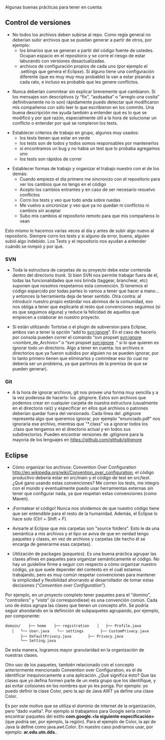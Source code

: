 Algunas buenas prácticas para tener en cuenta:

Control de versiones
--------------------

-   No todos los archivos deben subirse al repo. Como regla general no deberían subir archivos que se puedan generar a partir de otros, por ejemplo:
    -   los binarios que se generan a partir del código fuente de ustedes. Ocupan espacio en el repositorio y se corre el riesgo de estar laburando con versiones desactualizadas.
    -   archivos de configuración propios de cada uno (por ejemplo el .settings que genera el Eclipse). Si alguno tiene una configuración diferente (que es muy muy muy probable) la van a estar pisando a cada rato, e incluso es probable que les genere conflictos.

<!-- -->

-   Nunca deberían commitear sin explicar brevemente qué cambiaron. Si los mensajes son descriptivos (y “fix”, “asdsadsa” o “arreglo una cosita” definitivamente no lo son) rápidamente puedo detectar qué modificaron mis compañeros con sólo leer lo que escribieron en los commits. Una buena descripción me ayuda también a entender qué es lo que se modificó y por qué razón, especialmente útil a la hora de solucionar un conflicto o entender por qué se rompieron los tests.

<!-- -->

-   Establecer criterios de trabajo en grupo, algunos muy usados:
    -   los tests tienen que estar en verde
    -   los tests son de todos y todos somos responsables por mantenerlos
    -   si encontramos un bug y no había un test que lo probaba agregamos uno
    -   los tests son rápidos de correr

<!-- -->

-   Establecer formas de trabajo y organizar el trabajo nuestro con el de los demás:
    -   Cuando empiezo el día primero me sincronizo con el repositorio para ver los cambios que no tengo en el código
    -   Acepto los cambios entrantes y en caso de ser necesario resuelvo conflictos
    -   Corro los tests y veo que todo anda sobre ruedas
    -   Me vuelvo a sincronizar y veo que ya no quedan ni conflictos ni cambios sin aceptar
    -   Subo mis cambios al repositorio remoto para que mis compañeros lo vean

Esto mismo lo hacemos varias veces al día y antes de subir algo nuevo al repositorio. Siempre corro los tests y si alguno da error, bueno, alguien subió algo indebido. Los Tests y el repositorio nos ayudan a entender cuándo se rompió y por qué.

### SVN

-   Toda la estructura de carpetas de su proyecto debe estar contenida dentro del directorio *trunk*. Si bien SVN nos permite trabajar fuera de él, todas las funcionalidades que nos brinda (taggear, branchear, etc) suponen que nosotros respetamos esta convención. Si tenemos el código esparcido por todas partes lo vamos a tener que hacer a mano... y entonces la herramienta deja de tener sentido. Otra contra: al introducir nuestro propio estándar nos abrimos de la comunidad, eso nos obliga a tener que explicarle al resto qué convenciones seguimos (si es que seguimos alguna) y reduce la felicidad de aquellos que empiecen a colaborar en nuestro proyecto.

<!-- -->

-   Si están utilizando Tortoise o el plugin de subversion para Eclipse, ambos van a tener la opción “add to <svn:ignore>”. En el caso de hacerlo por consola pueden correr el comando “svn propset <svn:ignore> <nombre_de_Archivo>” o “svn propset <svn:ignore> .” si lo que quieren es ignorar todo un directorio. Algo a tener en cuenta: los archivos o directorios que ya fueron subidos por alguien no se pueden ignorar, por lo tanto primero tienen que eliminarlos y commitear eso (lo cual no debería ser un problema, ya que partimos de la premisa de que se pueden generar).

### Git

-   A la hora de ignorar archivos, git nos provee una forma muy sencilla y a la vez poderosa de hacerlo: los .gitignore. Estos son archivos que podemos crear en cualquier carpeta de nuestra estructura (usualmente en el directorio raíz) y especificar en ellos qué archivos o patrones deberían quedar fuera del versionado. Cada línea del .gitignore representa algo que queremos ignorar, por ejemplo "enunciado.pdf" nos ignoraría ese archivo, mientras que "\*.class" va a ignorar todos los .class que tengamos en el directorio actual y en todos sus subdirectorios. Pueden encontrar versiones de .gitignore para la mayoría de los lenguajes en <https://github.com/github/gitignore>

Eclipse
-------

-   Cómo organizar los archivos: Convention Over Configuration <http://en.wikipedia.org/wiki/Convention_over_configuration>, el código productivo debería estar en src/main y el código de test en src/test. ¿Qué gano usando estas convenciones? Me corren los tests, me integro con el mundo y eventualmente puedo usar herramientas externas sin tener que configurar nada, ya que respetan estas convenciones (como Maven).

<!-- -->

-   ¡Formatear el código! Nunca nos olvidemos de que nuestro código tiene que ser entendible para el resto de la humanidad. Además, el Eclipse lo hace solo (Ctrl + Shift + F).

<!-- -->

-   Avisarle al Eclipse que mis carpetas son "source folders". Esto le da una semántica a mis archivos y el tipo se aviva de que en verdad tengo paquetes y clases, en vez de archivos y carpetas (de hecho él se encarga de generarme esas carpetas).

<!-- -->

-   Utilización de packages (*paquetes*). Es una buena práctica agrupar las clases afines en paquetes para organizar semánticamente el código. No hay un guideline firme a seguir con respecto a cómo organizar nuestro código, ya que suele depender del contexto en el cuál estamos trabajando, pero es muy común respetar convenciones para mantener la simplicidad y flexibilidad ahorrando al desarrollador de tomar estas decisiones (“*Convention over Configuration*”).

Por ejemplo, en un proyecto completo tener paquetes para el “*domino*”, “*controllers*” y “*vista*” (si correspondiese) es una convención común. Cada uno de éstos agrupa las clases que tienen un concepto afín. Se podría seguir ahondando en la definición de subpaquetes agrupando, por ejemplo, por componente:

`domain/`
`   ├── home`
`   ├── registration`
`   │   ├── Profile.java`
`   │   └── User.java`
`   └── settings`
`       ├── CustomPrivacy.java`
`       ├── DefaultPrivacy.java`
`       ├── Privacy.java`
`       └── Setting.java`

De esta manera, logramos mayor granularidad en la organización de nuestras clases.

Otro uso de los paquetes, también relacionado con el concepto anteriormente mencionado Convention over Configuration, es el de identificar inequívocamente a una aplicación. ¿Qué significa ésto? Que las clases que yo defina formen parte de un meta grupo que los identifique, y así evitar colisiones en los nombres que yo les ponga. Por ejemplo: yo puedo definir la clase Color, pero la api de Java AWT ya define una clase Color.

Es por este motivo que se utiliza el dominio de internet de la organización, pero “dado vuelta”. Por ejemplo si trabajamos para Google sería común encontrar paquetes del estilo **com.google.<la siguiente especificación>** (que podría ser, por ejemplo, la región). Para el ejemplo de Color, la api de Java la define como java.awt.Color. En nuestro caso podríamos usar, por ejemplo: **ar.edu.utn.dds.<paquete>**.
